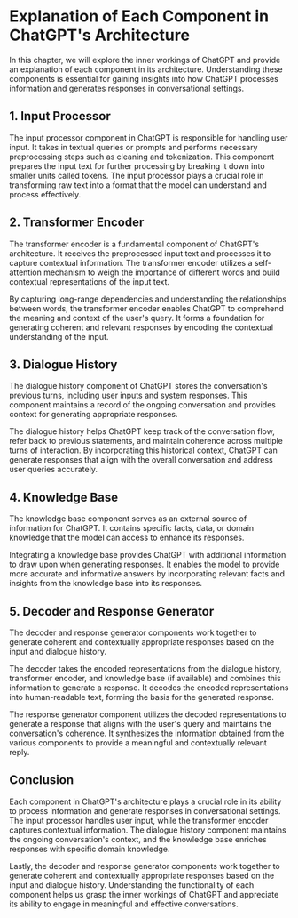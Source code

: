 Explanation of Each Component in ChatGPT's Architecture
================================================================

In this chapter, we will explore the inner workings of ChatGPT and provide an explanation of each component in its architecture. Understanding these components is essential for gaining insights into how ChatGPT processes information and generates responses in conversational settings.

1\. Input Processor
------------------

The input processor component in ChatGPT is responsible for handling user input. It takes in textual queries or prompts and performs necessary preprocessing steps such as cleaning and tokenization. This component prepares the input text for further processing by breaking it down into smaller units called tokens. The input processor plays a crucial role in transforming raw text into a format that the model can understand and process effectively.

2\. Transformer Encoder
----------------------

The transformer encoder is a fundamental component of ChatGPT's architecture. It receives the preprocessed input text and processes it to capture contextual information. The transformer encoder utilizes a self-attention mechanism to weigh the importance of different words and build contextual representations of the input text.

By capturing long-range dependencies and understanding the relationships between words, the transformer encoder enables ChatGPT to comprehend the meaning and context of the user's query. It forms a foundation for generating coherent and relevant responses by encoding the contextual understanding of the input.

3\. Dialogue History
-------------------

The dialogue history component of ChatGPT stores the conversation's previous turns, including user inputs and system responses. This component maintains a record of the ongoing conversation and provides context for generating appropriate responses.

The dialogue history helps ChatGPT keep track of the conversation flow, refer back to previous statements, and maintain coherence across multiple turns of interaction. By incorporating this historical context, ChatGPT can generate responses that align with the overall conversation and address user queries accurately.

4\. Knowledge Base
-----------------

The knowledge base component serves as an external source of information for ChatGPT. It contains specific facts, data, or domain knowledge that the model can access to enhance its responses.

Integrating a knowledge base provides ChatGPT with additional information to draw upon when generating responses. It enables the model to provide more accurate and informative answers by incorporating relevant facts and insights from the knowledge base into its responses.

5\. Decoder and Response Generator
---------------------------------

The decoder and response generator components work together to generate coherent and contextually appropriate responses based on the input and dialogue history.

The decoder takes the encoded representations from the dialogue history, transformer encoder, and knowledge base (if available) and combines this information to generate a response. It decodes the encoded representations into human-readable text, forming the basis for the generated response.

The response generator component utilizes the decoded representations to generate a response that aligns with the user's query and maintains the conversation's coherence. It synthesizes the information obtained from the various components to provide a meaningful and contextually relevant reply.

Conclusion
----------

Each component in ChatGPT's architecture plays a crucial role in its ability to process information and generate responses in conversational settings. The input processor handles user input, while the transformer encoder captures contextual information. The dialogue history component maintains the ongoing conversation's context, and the knowledge base enriches responses with specific domain knowledge.

Lastly, the decoder and response generator components work together to generate coherent and contextually appropriate responses based on the input and dialogue history. Understanding the functionality of each component helps us grasp the inner workings of ChatGPT and appreciate its ability to engage in meaningful and effective conversations.
